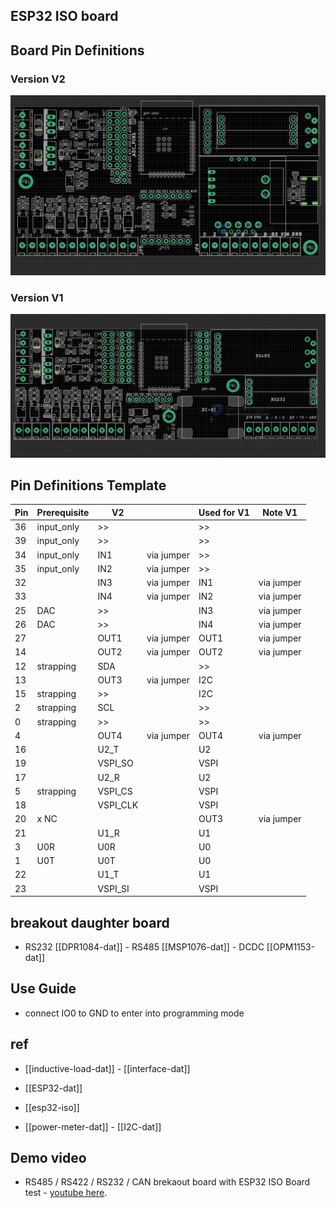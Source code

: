 ## ESP32 ISO board

## Board Pin Definitions

### Version V2

![](2023-10-20-16-11-07.png)

### Version V1

![](2023-09-26-15-08-07.png)

## Pin Definitions Template

| Pin | Prerequisite | V2       |            | Used for V1 | Note V1    |
| --- | ------------ | -------- | ---------- | ----------- | ---------- |
| 36  | input_only   | >>       |            | >>          |            |
| 39  | input_only   | >>       |            | >>          |            |
| 34  | input_only   | IN1      | via jumper | >>          |            |
| 35  | input_only   | IN2      | via jumper | >>          |            |
| 32  |              | IN3      | via jumper | IN1         | via jumper |
| 33  |              | IN4      | via jumper | IN2         | via jumper |
| 25  | DAC          | >>       |            | IN3         | via jumper |
| 26  | DAC          | >>       |            | IN4         | via jumper |
| 27  |              | OUT1     | via jumper | OUT1        | via jumper |
| 14  |              | OUT2     | via jumper | OUT2        | via jumper |
| 12  | strapping    | SDA      |            | >>          |            |
| 13  |              | OUT3     | via jumper | I2C         |            |
| 15  | strapping    | >>       |            | I2C         |            |
| 2   | strapping    | SCL      |            | >>          |            |
| 0   | strapping    | >>       |            | >>          |            |
| 4   |              | OUT4     | via jumper | OUT4        | via jumper |
| 16  |              | U2_T     |            | U2          |            |
| 19  |              | VSPI_SO  |            | VSPI        |            |
| 17  |              | U2_R     |            | U2          |            |
| 5   | strapping    | VSPI_CS  |            | VSPI        |            |
| 18  |              | VSPI_CLK |            | VSPI        |            |
| 20  | x NC         |          |            | OUT3        | via jumper |
| 21  |              | U1_R     |            | U1          |            |
| 3   | U0R          | U0R      |            | U0          |            |
| 1   | U0T          | U0T      |            | U0          |            |
| 22  |              | U1_T     |            | U1          |            |
| 23  |              | VSPI_SI  |            | VSPI        |            |



## breakout daughter board

- RS232 [[DPR1084-dat]] - RS485 [[MSP1076-dat]] - DCDC [[OPM1153-dat]]

## Use Guide

- connect IO0 to GND to enter into programming mode

## ref

- [[inductive-load-dat]] - [[interface-dat]]

- [[ESP32-dat]]

- [[esp32-iso]]

- [[power-meter-dat]] - [[I2C-dat]]

## Demo video

- RS485 / RS422 / RS232 / CAN brekaout board with ESP32 ISO Board test - [youtube here](https://www.youtube.com/watch?v=ea_zn8Yjx-0&t=3s&ab_channel=Electrodragon).
